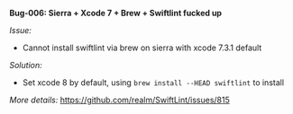 **Bug-006: Sierra + Xcode 7 + Brew + Swiftlint fucked up**

_Issue:_
- Cannot install swiftlint via brew on sierra with xcode 7.3.1 default

_Solution:_
- Set xcode 8 by default, using `brew install --HEAD swiftlint` to install

_More details:_
https://github.com/realm/SwiftLint/issues/815